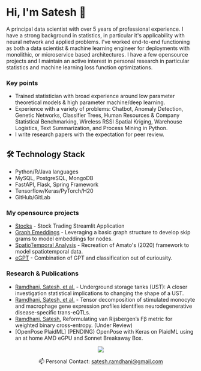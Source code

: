 # Hi, I'm Satesh 👋
A principal data scientist with over 5 years of professional experience. I have a strong background in statistics, in particular it's applicability with neural network and applied problems.
I've worked end-to-end functioning as both a data scientist & machine learning engineer for deployments with monolithic, or microservice based architectures. I have a few opensource projects and I maintain an active 
interest in personal research in particular statistics and machine learning loss function optimizations.

### Key points
*   Trained statistician with broad experience around low parameter theoretical models & high parameter machine/deep learning.
*   Experience with a variety of problems: Chatbot, Anomaly Detection, Genetic Networks, Classifier Trees, Human Resources & Company Statistical Benchmarking, Wireless RSSI Spatial Kriging, 
Warehouse Logistics, Text Summarization, and Process Mining in Python. 
*   I write research papers with the expectation for peer review. 

## 🛠 Technology Stack
*   Python/R/Java languages
*   MySQL, PostgreSQL, MongoDB
*   FastAPI, Flask, Spring Framework
*   Tensorflow/Keras/PyTorch/H20
*   GitHub/GitLab

### My opensource projects
*   [Stocks](https://github.com/SRamdhani/Stocks) - Stock Trading Streamlit Application
*   [Graph Emeddings](https://github.com/SRamdhani/Graph-Embeddings) - Leveraging a basic graph structure to develop skip grams to model embeddings for nodes.
*   [SpatioTemporal Analysis](https://github.com/SRamdhani/Spatiotemporal) - Recreation of Amato's (2020) framework to model spatiotemporal data.
*   [eGPT](https://github.com/SRamdhani/eGPT) - Combination of GPT and classification out of curiousity.

### Research & Publications 
*   [Ramdhani, Satesh, et al.](https://www.tandfonline.com/doi/full/10.1080/03610918.2017.1353616) - Underground storage tanks (UST): A closer investigation statistical implications to changing the shape of a UST. 
*   [Ramdhani, Satesh, et al.](https://journals.plos.org/plosgenetics/article?id=10.1371/journal.pgen.1008549) - Tensor decomposition of stimulated monocyte and macrophage gene expression profiles identifies neurodegenerative disease-specific trans-eQTLs.
*   [Ramdhani, Satesh.](https://arxiv.org/abs/2210.16458) Reformulating van Rijsbergen’s Fβ metric for weighted binary cross-entropy. (Under Review)
*   [OpenPose PlaidML] (PENDING) OpenPose with Keras on PlaidML using an at home AMD eGPU and Sonnet Breakaway Box. 

<p align='center'>
   <a href="https://www.linkedin.com/in/satesh-ramdhani-725b3424/">
       <img src="https://img.shields.io/badge/linkedin-%230077B5.svg?&style=for-the-badge&logo=linkedin&logoColor=white"/>
   </a>
   </a>
<p align='center'>
   📫 Personal Contact: <a href='mailto:satesh.ramdhani@gmail.com'>satesh.ramdhani@gmail.com</a>
</p>

